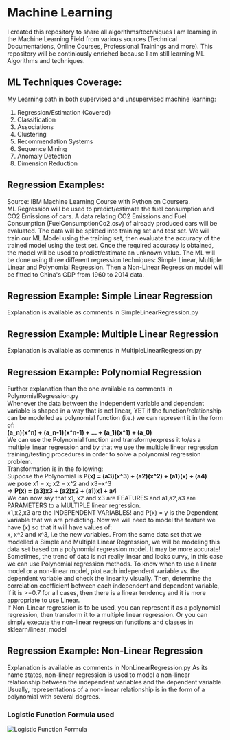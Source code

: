 # Machine Learning 
I created this repository to share all algorithms/techniques I am learning in the Machine Learning Field from various sources (Technical Documentations, Online Courses, Professional Trainings and more).
This repository will be continiously enriched because I am still learning ML Algorithms and techniques.

## ML Techniques Coverage:

My Learning path in both supervised and unsupervised machine learning:
1. Regression/Estimation (Covered)
2. Classification
3. Associations
4. Clustering
5. Recommendation Systems
6. Sequence Mining
7. Anomaly Detection
8. Dimension Reduction

## Regression Examples:
Source: IBM Machine Learning Course with Python on Coursera.  
ML Regression will be used to predict/estimate the fuel consumption and CO2 Emissions of cars. A data relating CO2 Emissions and Fuel Consumption (FuelConsumptionCo2.csv) of already produced cars will be evaluated. The data will be splitted into training set and test set. We will train our ML Model using the training set, then evaluate the accuracy of the trained model using the test set. Once the required accuracy is obtained, the model will be used to predict/estimate an unknown value. 
The ML will be done using three different regression techniques: Simple Linear, Multiple Linear and Polynomial Regression.
Then a Non-Linear Regression model will be fitted to China's GDP from 1960 to 2014 data.

## Regression Example: Simple Linear Regression
Explanation is available as comments in SimpleLinearRegression.py

## Regression Example: Multiple Linear Regression
Explanation is available as comments in MultipleLinearRegression.py

## Regression Example: Polynomial Regression
Further explanation than the one available as comments in PolynomialRegression.py  
Whenever the data between the independent variable and dependent variable is shaped in a way
that is not linear, YET if the function/relationship can be modelled as polynomial function
(i.e.) we can represent it in the form of:  
**(a_n)(x^n) + (a_n-1)(x^n-1) + ... + (a_1)(x^1) + (a_0)**  
We can use the Polynomial function and transform/express it to/as a multiple linear regression and by that we use the multiple linear regression training/testing procedures in order to solve a polynomial regression problem.  
Transformation is in the following:  
Suppose the Polynomial is **P(x) = (a3)(x^3) + (a2)(x^2) + (a1)(x) + (a4)**  
we pose x1 = x;  x2 = x^2 and x3=x^3  
=> **P(x) = (a3)x3 + (a2)x2 + (a1)x1 + a4**  
We can now say that x1, x2 and x3 are FEATURES and a1,a2,a3 are PARAMETERS to a MULTIPLE linear regression.  
x1,x2,x3 are the INDEPENDENT VARIABLES! and P(x) = y is the Dependent variable that we are predicting.
Now we will need to model the feature we have (x) so that it will have values of:  
x, x^2 and x^3, i.e the new variables.
From the same data set that we modelled a Simple and Multiple Linear Regression, we will be 
modeling this data set based on a polynomial regression model. It may be more accurate!
Sometimes, the trend of data is not really linear and looks curvy, in this case we can use Polynomial regression methods.
To know when to use a linear model or a non-linear model, plot each independent variable
vs. the dependent variable and check the linearity visually.
Then, determine the correlation coefficient between each independent and dependent variable,
if it is >=0.7 for all cases, then there is a linear tendency and it is more appropriate to use Linear.  
If Non-Linear regression is to be used, you can represent it as a polynomial regression, then
transform it to a multiple linear regression. Or you can simply execute the non-linear regression functions and classes in sklearn/linear_model

## Regression Example: Non-Linear Regression
Explanation is available as comments in NonLinearRegression.py
As its name states, non-linear regression is used to model a non-linear relationship between the independent variables and the dependent variable.
Usually, representations of a non-linear relationship is in the form of a polynomial with several degrees.
### Logistic Function Formula used
![Logistic Function Formula](https://user-images.githubusercontent.com/98900886/202928524-773809d6-2132-462a-a608-03f506491253.png)


